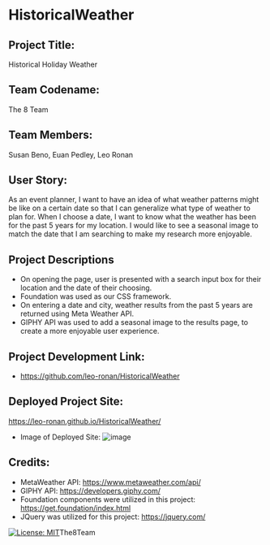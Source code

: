 # HistoricalWeather

## Project Title: 
Historical Holiday Weather

## Team Codename: 
The 8 Team

## Team Members: 
Susan Beno, Euan Pedley, Leo Ronan

## User Story:  
As an event planner, I want to have an idea of what weather patterns might be like on a certain date so that I can generalize what type of weather to plan for. When I choose a date, I want to know what the weather has been for the past 5 years for my location. I would like to see a seasonal image to match the date that I am searching to make my research more enjoyable.

## Project Descriptions
* On opening the page, user is presented with a search input box for their location and the date of their choosing. 
* Foundation was used as our CSS framework. 
* On entering a date and city, weather results from the past 5 years are returned using Meta Weather API. 
* GIPHY API was used to add a seasonal image to the results page, to create a more enjoyable user experience.

## Project Development Link:
* https://github.com/leo-ronan/HistoricalWeather

## Deployed Project Site:
https://leo-ronan.github.io/HistoricalWeather/

* Image of Deployed Site:
![image](https://user-images.githubusercontent.com/68358265/94075709-aebb8480-fdc9-11ea-972e-24a4c56a4e64.png)

## Credits:
* MetaWeather API:  https://www.metaweather.com/api/
* GIPHY API: https://developers.giphy.com/
* Foundation components were utilized in this project:  https://get.foundation/index.html
* JQuery was utilized for this project:  https://jquery.com/

[![License: MIT](https://img.shields.io/badge/License-MIT-yellow.svg)](./assets.license.txt)The8Team
